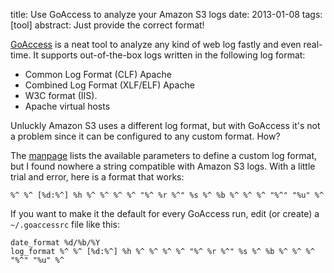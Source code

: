 title: Use GoAccess to analyze your Amazon S3 logs
date: 2013-01-08
tags: [tool]
abstract: Just provide the correct format!

[GoAccess](http://goaccess.prosoftcorp.com/) is a neat tool to analyze any kind of web log fastly and even real-time. It supports out-of-the-box logs written in the following log format:

- Common Log Format (CLF) Apache
- Combined Log Format (XLF/ELF) Apache
- W3C format (IIS).
- Apache virtual hosts

Unluckly Amazon S3 uses a different log format, but with GoAccess it's not a problem since it can be configured to any custom format. How?

The [manpage](http://goaccess.prosoftcorp.com/man) lists the available parameters to define a custom log format, but I found nowhere a string compatible with Amazon S3 logs. With a little trial and error, here is a format that works:

`%^ %^ [%d:%^] %h %^ %^ %^ %^ "%^ %r %^" %s %^ %b %^ %^ %^ "%^" "%u" %^`



If you want to make it the default for every GoAccess run, edit (or create) a `~/.goaccessrc` file like this:

<?prettify?>

    date_format %d/%b/%Y
    log_format %^ %^ [%d:%^] %h %^ %^ %^ %^ "%^ %r %^" %s %^ %b %^ %^ %^ "%^" "%u" %^
